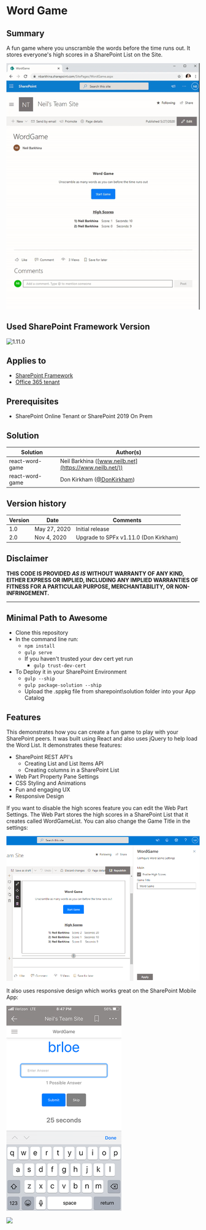 # Word Game
## Summary

A fun game where you unscramble the words before the time runs out. It stores everyone's high scores in a SharePoint List on the Site.

![Word Game Preview](./assets/preview.gif)


## Used SharePoint Framework Version

![1.11.0](https://img.shields.io/badge/version-1.11.0-green.svg)

## Applies to

* [SharePoint Framework](https://docs.microsoft.com/sharepoint/dev/spfx/sharepoint-framework-overview)
* [Office 365 tenant](https://docs.microsoft.com/sharepoint/dev/spfx/set-up-your-development-environment)


## Prerequisites

- SharePoint Online Tenant or SharePoint 2019 On Prem

## Solution

Solution|Author(s)
--------|---------
react-word-game | Neil Barkhina ([www.neilb.net](https://www.neilb.net/))
react-word-game | Don Kirkham ([@DonKirkham](https://twitter.com/DonKirkham/))

## Version history

Version|Date|Comments
-------|----|--------
1.0|May 27, 2020|Initial release
2.0|Nov 4, 2020|Upgrade to SPFx v1.11.0 (Don Kirkham)

## Disclaimer

**THIS CODE IS PROVIDED *AS IS* WITHOUT WARRANTY OF ANY KIND, EITHER EXPRESS OR IMPLIED, INCLUDING ANY IMPLIED WARRANTIES OF FITNESS FOR A PARTICULAR PURPOSE, MERCHANTABILITY, OR NON-INFRINGEMENT.**

---

## Minimal Path to Awesome

* Clone this repository
* In the command line run:
  * `npm install`
  * `gulp serve`
  * If you haven't trusted your dev cert yet run
    * `gulp trust-dev-cert`
* To Deploy it in your SharePoint Environment
  * `gulp --ship`
  * `gulp package-solution --ship`
  * Upload the .sppkg file from sharepoint\solution folder into your App Catalog

## Features

This demonstrates how you can create a fun game to play with your SharePoint peers. It was built using React and also uses jQuery to help load the Word List. It demonstrates these features:

- SharePoint REST API's
  - Creating List and List Items API
  - Creating columns in a SharePoint List
- Web Part Property Pane Settings
- CSS Styling and Animations
- Fun and engaging UX
- Responsive Design


If you want to disable the high scores feature you can edit the Web Part Settings. The Web Part stores the high scores in a SharePoint List that it creates called WordGameList. You can also change the Game Title in the settings:

![Settings](./assets/settings.PNG)

It also uses responsive design which works great on the SharePoint Mobile App:

![Mobile](./assets/wordgame_mobile.png)

<img src="https://telemetry.sharepointpnp.com/sp-dev-fx-webparts/samples/react-word-game" />